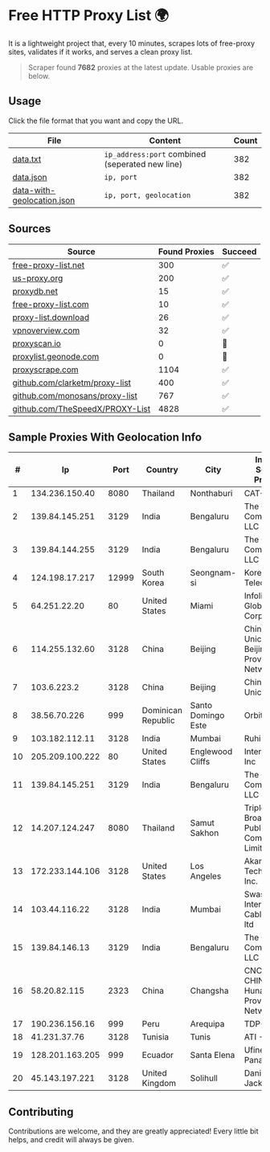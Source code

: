 
# Free HTTP Proxy List 🌍

It is a lightweight project that, every 10 minutes, scrapes lots of free-proxy sites, validates if it works, and serves a clean proxy list.


> Scraper found **7682** proxies at the latest update. Usable proxies are below.

## Usage

Click the file format that you want and copy the URL.


|File|Content|Count|
|----|-------|-----|
|[data.txt](https://raw.githubusercontent.com/themiralay/Proxy-List-World/master/data.txt)|`ip_address:port` combined (seperated new line)|382|
|[data.json](https://raw.githubusercontent.com/themiralay/Proxy-List-World/master/data.json)|`ip, port`|382|
|[data-with-geolocation.json](https://raw.githubusercontent.com/themiralay/Proxy-List-World/master/data-with-geolocation.json)|`ip, port, geolocation`|382|

## Sources

|Source|Found Proxies|Succeed|
|------|-------------|-------|
|[free-proxy-list.net](https://free-proxy-list.net)|300|✅|
|[us-proxy.org](https://www.us-proxy.org)|200|✅|
|[proxydb.net](http://proxydb.net)|15|✅|
|[free-proxy-list.com](https://free-proxy-list.com/?page=&port=&type%5B%5D=http&type%5B%5D=https&up_time=0&search=Search)|10|✅|
|[proxy-list.download](https://www.proxy-list.download/HTTP)|26|✅|
|[vpnoverview.com](https://vpnoverview.com/privacy/anonymous-browsing/free-proxy-servers)|32|✅|
|[proxyscan.io](https://www.proxyscan.io)|0|🚫|
|[proxylist.geonode.com](https://proxylist.geonode.com/api/proxy-list?limit=300&page=1&sort_by=lastChecked&sort_type=desc&protocols=http,https)|0|🚫|
|[proxyscrape.com](https://api.proxyscrape.com/v2/?request=displayproxies&protocol=http&timeout=10000&country=all&ssl=all&anonymity=all)|1104|✅|
|[github.com/clarketm/proxy-list](https://raw.githubusercontent.com/clarketm/proxy-list/master/proxy-list-raw.txt)|400|✅|
|[github.com/monosans/proxy-list](https://raw.githubusercontent.com/monosans/proxy-list/main/proxies/http.txt)|767|✅|
|[github.com/TheSpeedX/PROXY-List](https://raw.githubusercontent.com/TheSpeedX/PROXY-List/master/http.txt)|4828|✅|


## Sample Proxies With Geolocation Info

|#|Ip|Port|Country|City|Internet Service Provider|
|-|--|----|-------|----|-------------------------|
|1|134.236.150.40|8080|Thailand|Nonthaburi|CAT-BB|
|2|139.84.145.251|3129|India|Bengaluru|The Constant Company, LLC|
|3|139.84.144.255|3129|India|Bengaluru|The Constant Company, LLC|
|4|124.198.17.217|12999|South Korea|Seongnam-si|Korea Telecom|
|5|64.251.22.20|80|United States|Miami|Infolink Global Corporation|
|6|114.255.132.60|3128|China|Beijing|China Unicom Beijing Province Network|
|7|103.6.223.2|3128|China|Beijing|China Unicom|
|8|38.56.70.226|999|Dominican Republic|Santo Domingo Este|Orbitek SRL|
|9|103.182.112.11|3128|India|Mumbai|Ruhi Infotech|
|10|205.209.100.222|80|United States|Englewood Cliffs|Interserver, Inc|
|11|139.84.145.251|3129|India|Bengaluru|The Constant Company, LLC|
|12|14.207.124.247|8080|Thailand|Samut Sakhon|Triple T Broadband Public Company Limited|
|13|172.233.144.106|3128|United States|Los Angeles|Akamai Technologies, Inc.|
|14|103.44.116.22|3128|India|Mumbai|Swastik Internet and Cables pvt. ltd|
|15|139.84.146.13|3129|India|Bengaluru|The Constant Company, LLC|
|16|58.20.82.115|2323|China|Changsha|CNC Group CHINA169 Hunan Province Network|
|17|190.236.156.16|999|Peru|Arequipa|TDP-GRS|
|18|41.231.37.76|3128|Tunisia|Tunis|ATI - ISP|
|19|128.201.163.205|999|Ecuador|Santa Elena|Ufinet Panama S.A.|
|20|45.143.197.221|3128|United Kingdom|Solihull|Daniel Jackson|



## Contributing

Contributions are welcome, and they are greatly appreciated! Every
little bit helps, and credit will always be given.

